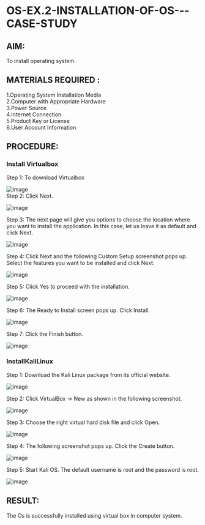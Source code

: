 # OS-EX.2-INSTALLATION-OF-OS---CASE-STUDY
## AIM:
To install operating system.
## MATERIALS REQUIRED :
1.Operating System Installation Media
<br>
2.Computer with Appropriate Hardware
<br>
3.Power Source
<br>
4.Internet Connection
<br>
5.Product Key or License
<br>
6.User Account Information
<br>
## PROCEDURE:
### Install Virtualbox
Step 1: To download Virtualbox

![image](https://github.com/kavinesh8476/OS-EX.2-INSTALLATION-OF-OS---CASE-STUDY/assets/118466561/997b50a7-cd32-44b1-b230-83e440f15e30)
<br>
Step 2: Click Next.


![image](https://github.com/kavinesh8476/OS-EX.2-INSTALLATION-OF-OS---CASE-STUDY/assets/118466561/473feeb2-fbb7-4d0a-9590-31b59003ab53)
<br>

Step 3: The next page will give you options to choose the location where you want to
install the application. In this case, let us leave it as default and click Next.


![image](https://github.com/kavinesh8476/OS-EX.2-INSTALLATION-OF-OS---CASE-STUDY/assets/118466561/ab9fe2b4-a0a7-4977-91ec-f3313e2a8f13)
<br>

Step 4: Click Next and the following Custom Setup screenshot pops up. Select the
features you want to be installed and click Next.


![image](https://github.com/kavinesh8476/OS-EX.2-INSTALLATION-OF-OS---CASE-STUDY/assets/118466561/0b8c63d7-980c-4540-9881-f62516bf3df6)
<br>

Step 5: Click Yes to proceed with the installation.


![image](https://github.com/kavinesh8476/OS-EX.2-INSTALLATION-OF-OS---CASE-STUDY/assets/118466561/06797eb2-e85a-46e4-9049-5ddf9a83ac03)
<br>

Step 6: The Ready to Install screen pops up. Click Install.


![image](https://github.com/kavinesh8476/OS-EX.2-INSTALLATION-OF-OS---CASE-STUDY/assets/118466561/f29139f4-22a6-45ca-8701-193ad3e4d0ea)
<br>

Step 7: Click the Finish button.


![image](https://github.com/kavinesh8476/OS-EX.2-INSTALLATION-OF-OS---CASE-STUDY/assets/118466561/9e763741-92c3-461c-9c79-341848c44f86)
<br>


### InstallKaliLinux
Step 1: Download the Kali Linux package from its official website.


![image](https://github.com/kavinesh8476/OS-EX.2-INSTALLATION-OF-OS---CASE-STUDY/assets/118466561/93b843a9-1b5a-4674-aca8-07164a9bb046)
<br>

Step 2: Click VirtualBox -> New as shown in the following screenshot.


![image](https://github.com/kavinesh8476/OS-EX.2-INSTALLATION-OF-OS---CASE-STUDY/assets/118466561/c0f0d67d-06ec-49db-a6e1-1258eb175cdb)
<br>


Step 3: Choose the right virtual hard disk file and click Open.


![image](https://github.com/kavinesh8476/OS-EX.2-INSTALLATION-OF-OS---CASE-STUDY/assets/118466561/7f000ba8-1069-4cf5-979c-07023642540b)
<br>

Step 4: The following screenshot pops up. Click the Create button.


![image](https://github.com/kavinesh8476/OS-EX.2-INSTALLATION-OF-OS---CASE-STUDY/assets/118466561/f9e2229e-3802-40df-9e52-13b60ba68596)
<br>

Step 5: Start Kali OS. The default username is root and the password is root.


![image](https://github.com/kavinesh8476/OS-EX.2-INSTALLATION-OF-OS---CASE-STUDY/assets/118466561/4b7bd8ca-6464-4e90-9d41-89c56e63fd48)


## RESULT:
The Os is successfully installed using virtual box in computer system.
